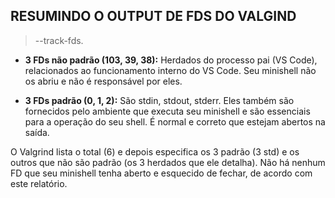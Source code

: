 ## RESUMINDO O OUTPUT DE FDS DO VALGIND

> --track-fds.

-  **3 FDs não padrão (103, 39, 38):** Herdados do processo pai (VS Code), relacionados ao funcionamento interno do VS Code. Seu minishell não os abriu e não é responsável por eles.

- **3 FDs padrão (0, 1, 2):** São stdin, stdout, stderr. Eles também são fornecidos pelo ambiente que executa seu minishell e são essenciais para a operação do seu shell. É normal e correto que estejam abertos na saída.

O Valgrind lista o total (6) e depois especifica os 3 padrão (3 std) e os outros que não são padrão (os 3 herdados que ele detalha). Não há nenhum FD que seu minishell tenha aberto e esquecido de fechar, de acordo com este relatório.